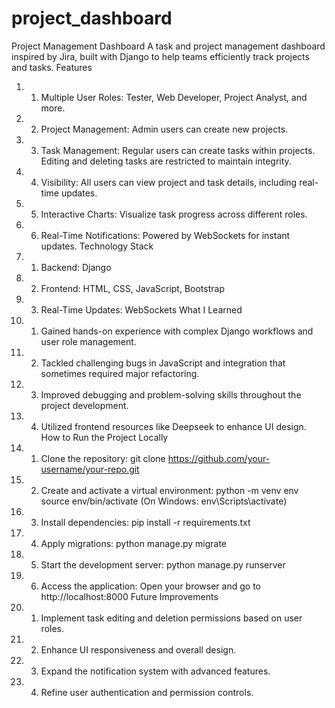 # project_dashboard
Project Management Dashboard
A task and project management dashboard inspired by Jira, built with Django to help teams efficiently track projects and tasks.
Features
1.	1. Multiple User Roles: Tester, Web Developer, Project Analyst, and more.
2.	2. Project Management: Admin users can create new projects.
3.	3. Task Management: Regular users can create tasks within projects. Editing and deleting tasks are restricted to maintain integrity.
4.	4. Visibility: All users can view project and task details, including real-time updates.
5.	5. Interactive Charts: Visualize task progress across different roles.
6.	6. Real-Time Notifications: Powered by WebSockets for instant updates.
Technology Stack
7.	1. Backend: Django
8.	2. Frontend: HTML, CSS, JavaScript, Bootstrap
9.	3. Real-Time Updates: WebSockets
What I Learned
10.	1. Gained hands-on experience with complex Django workflows and user role management.
11.	2. Tackled challenging bugs in JavaScript and integration that sometimes required major refactoring.
12.	3. Improved debugging and problem-solving skills throughout the project development.
13.	4. Utilized frontend resources like Deepseek to enhance UI design.
How to Run the Project Locally
14.	1. Clone the repository:
   git clone https://github.com/your-username/your-repo.git
15.	2. Create and activate a virtual environment:
   python -m venv env
   source env/bin/activate (On Windows: env\Scripts\activate)
16.	3. Install dependencies:
   pip install -r requirements.txt
17.	4. Apply migrations:
   python manage.py migrate
18.	5. Start the development server:
   python manage.py runserver
19.	6. Access the application:
   Open your browser and go to http://localhost:8000
Future Improvements
20.	1. Implement task editing and deletion permissions based on user roles.
21.	2. Enhance UI responsiveness and overall design.
22.	3. Expand the notification system with advanced features.
23.	4. Refine user authentication and permission controls.
